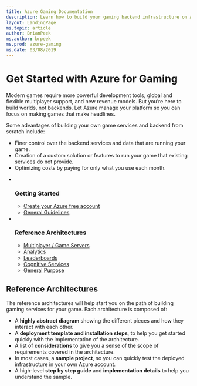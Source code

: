 ```yaml
---
title: Azure Gaming Documentation
description: Learn how to build your gaming backend infrastructure on Azure with reference architectures, samples, and more
layout: LandingPage
ms.topic: article
author: BrianPeek
ms.author: brpeek
ms.prod: azure-gaming
ms.date: 03/08/2019
---
```


# Get Started with Azure for Gaming

Modern games require more powerful development tools, global and flexible multiplayer support, and new revenue models. But you’re here to build worlds, not backends. Let Azure manage your platform so you can focus on making games that make headlines.

Some advantages of building your own game services and backend from scratch include:

* Finer control over the backend services and data that are running your game.
* Creation of a custom solution or features to run your game that existing services do not provide.
* Optimizing costs by paying for only what you use each month.

<ul class="cardsFTitle panelContent">
    <li>
        <div class="cardSize">
            <div class="cardPadding">
                <div class="card">
                    <div class="cardImageOuter">
                        <div class="cardImage">
                            <img src="https://docs.microsoft.com/media/common/i_get-started.svg" alt="" />
                        </div>
                    </div>
                    <div class="cardText">
                        <h3>Getting Started</h3>
                        <ul>
                            <li><a href="https://aka.ms/azfreegamedev">Create your Azure free account</a></li>
                            <li><a href="reference-architectures/general-guidelines.md">General Guidelines</a></li>
                        </ul>
                    </div>
                </div>
            </div>
        </div>
    </li>
    <li>
        <div class="cardSize">
            <div class="cardPadding">
                <div class="card">
                    <div class="cardImageOuter">
                        <div class="cardImage">
                            <img src="https://docs.microsoft.com/media/common/i_reference.svg" alt="" />
                        </div>
                    </div>
                    <div class="cardText">
                        <h3>Reference Architectures</h3>
                        <ul>
                            <li><a href="reference-architectures/multiplayer.md">Multiplayer / Game Servers</a></li>
                            <li><a href="reference-architectures/analytics.md">Analytics</a></li>
                            <li><a href="reference-architectures/leaderboard.md">Leaderboards</a></li>
                            <li><a href="reference-architectures/cognitive.md">Cognitive Services</a></li>
                            <li><a href="reference-architectures/general-purpose.md">General Purpose</a></li>
                        </ul>
                    </div>
                </div>
            </div>
        </div>
    </li>
</ul>

## Reference Architectures

The reference architectures will help start you on the path of building gaming services for your game. Each architecture is composed of:

* A **highly abstract diagram** showing the different pieces and how they interact with each other.
* A **deployment template and installation steps**, to help you get started quickly with the implementation of the architecture.
* A list of **considerations** to give you a sense of the scope of requirements covered in the architecture.
* In most cases, a **sample project**, so you can quickly test the deployed infrastructure in your own Azure account.
* A high-level **step by step guide** and **implementation details** to help you understand the sample.